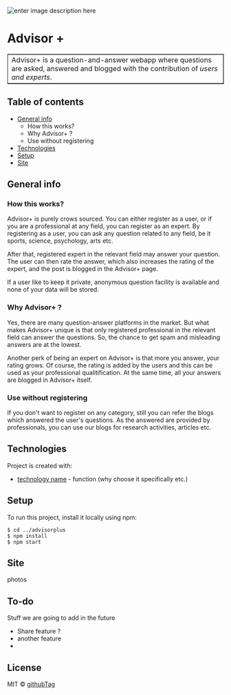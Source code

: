 ![enter image description here](https://i.imgur.com/j5JjJ6H.jpg)
# Advisor +
<table border>
<tr>
<td>
Advisor+ is a question-and-answer webapp where questions are asked, answered and blogged with the contribution of <i>users and experts</i>.  
</td>
</tr>
</table>



## Table of contents
* [General info](#general-info)
	* How this works?
	* Why Advisor+ ?
	* Use without registering
* [Technologies](#technologies)
* [Setup](#setup)
* [Site](#setup)

## General info
### How this works?
Advisor+ is purely crows sourced. You can either register as a user, or if you are a professional at any field, you can register as an expert. By registering as a user, you can ask any question related to any field, be it sports, science, psychology, arts etc. 

After that, registered expert in the relevant field may answer your question. The user can then rate the answer, which also increases the rating of the expert, and the post is blogged in the Advisor+ page. 

If a user like to keep it private, anonymous question facility is available and none of your data will be stored. 

### Why Advisor+ ?
Yes, there are many question-answer platforms in the market. But what makes Advisor+ unique is that only registered professional in the relevant field can answer the questions. So, the chance to get spam and misleading answers are at the lowest. 

Another perk of being an expert on Advisor+ is that more you answer, your rating grows. Of course, the rating is added by the users and this can be used as your professional qualitification. At the same time, all your answers are blogged in Advisor+ itself. 

### Use without registering

If you don't want to register on any category, still you can refer the blogs which answered the user's questions. As the answered are provided by professionals, you can use our blogs for research activities, articles etc.
	
## Technologies
Project is created with:
* [technology name](www.technology.com/home) - function (why choose it specifically etc.)
	
## Setup
To run this project, install it locally using npm:

```
$ cd ../advisorplus
$ npm install
$ npm start
```

## Site

photos

## To-do
Stuff we are going to add in the future
* Share feature ?
* another feature
* 
## License
MIT © [githubTag](https://github.com/tagname)
